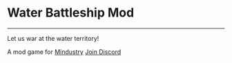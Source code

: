 # Water Battleship Mod
---
Let us war at the water territory!



A mod game for [Mindustry](https://github.com/Anuken/Mindustry)
[Join Discord](https://discord.gg/hSqjzEp5u7)
